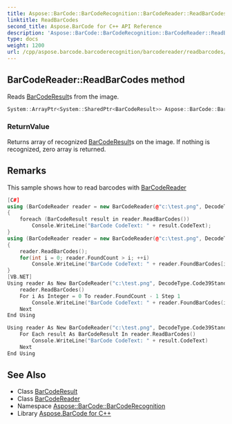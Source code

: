 ```yaml
---
title: Aspose::BarCode::BarCodeRecognition::BarCodeReader::ReadBarCodes method
linktitle: ReadBarCodes
second_title: Aspose.BarCode for C++ API Reference
description: 'Aspose::BarCode::BarCodeRecognition::BarCodeReader::ReadBarCodes method. Reads BarCodeResults from the image in C++.'
type: docs
weight: 1200
url: /cpp/aspose.barcode.barcoderecognition/barcodereader/readbarcodes/
---
```

## BarCodeReader::ReadBarCodes method


Reads [BarCodeResult](../../barcoderesult/)s from the image.

```cpp
System::ArrayPtr<System::SharedPtr<BarCodeResult>> Aspose::BarCode::BarCodeRecognition::BarCodeReader::ReadBarCodes()
```


### ReturnValue

Returns array of recognized [BarCodeResult](../../barcoderesult/)s on the image. If nothing is recognized, zero array is returned.
## Remarks


This sample shows how to read barcodes with [BarCodeReader](../)
```cpp
[C#]
using (BarCodeReader reader = new BarCodeReader(@"c:\test.png", DecodeType.Code39Standard, DecodeType.Code128))
{
    foreach (BarCodeResult result in reader.ReadBarCodes())
        Console.WriteLine("BarCode CodeText: " + result.CodeText);
}
using (BarCodeReader reader = new BarCodeReader(@"c:\test.png", DecodeType.Code39Standard, DecodeType.Code128))
{
    reader.ReadBarCodes();
    for(int i = 0; reader.FoundCount > i; ++i)
        Console.WriteLine("BarCode CodeText: " + reader.FoundBarCodes[i].CodeText);
}
[VB.NET]
Using reader As New BarCodeReader("c:\test.png", DecodeType.Code39Standard, DecodeType.Code128)
    reader.ReadBarCodes()
    For i As Integer = 0 To reader.FoundCount - 1 Step 1
        Console.WriteLine("BarCode CodeText: " + reader.FoundBarCodes(i).CodeText)
    Next
End Using

Using reader As New BarCodeReader("c:\test.png", DecodeType.Code39Standard, DecodeType.Code128)
    For Each result As BarCodeResult In reader.ReadBarCodes()
        Console.WriteLine("BarCode CodeText: " + result.CodeText)
    Next
End Using
```


## See Also

* Class [BarCodeResult](../../barcoderesult/)
* Class [BarCodeReader](../)
* Namespace [Aspose::BarCode::BarCodeRecognition](../../)
* Library [Aspose.BarCode for C++](../../../)
